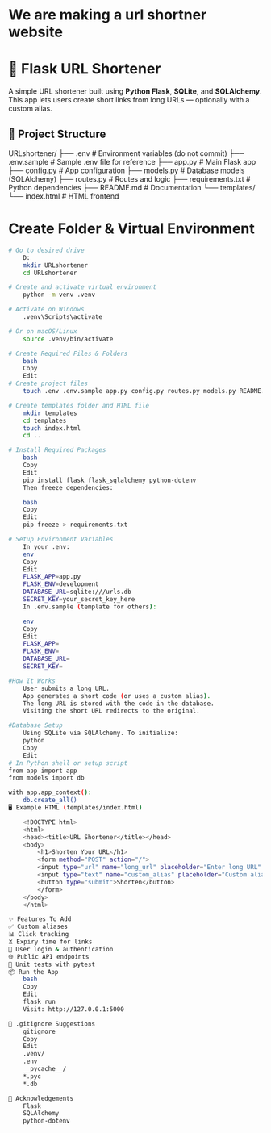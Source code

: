 # We are making a url shortner website 

# 🔗 Flask URL Shortener

A simple URL shortener built using **Python Flask**, **SQLite**, and **SQLAlchemy**. This app lets users create short links from long URLs — optionally with a custom alias.


## 📁 Project Structure

URLshortener/
├── .env # Environment variables (do not commit)
├── .env.sample # Sample .env file for reference
├── app.py # Main Flask app
├── config.py # App configuration
├── models.py # Database models (SQLAlchemy)
├── routes.py # Routes and logic
├── requirements.txt # Python dependencies
├── README.md # Documentation
└── templates/
└── index.html # HTML frontend


# Create Folder & Virtual Environment

```bash
# Go to desired drive
    D:
    mkdir URLshortener
    cd URLshortener

# Create and activate virtual environment
    python -m venv .venv

# Activate on Windows
    .venv\Scripts\activate

# Or on macOS/Linux
    source .venv/bin/activate

# Create Required Files & Folders
    bash
    Copy
    Edit
# Create project files
    touch .env .env.sample app.py config.py routes.py models.py README.md requirements.txt

# Create templates folder and HTML file
    mkdir templates
    cd templates
    touch index.html
    cd ..

# Install Required Packages
    bash
    Copy
    Edit
    pip install flask flask_sqlalchemy python-dotenv
    Then freeze dependencies:

    bash
    Copy
    Edit
    pip freeze > requirements.txt

# Setup Environment Variables
    In your .env:
    env
    Copy
    Edit
    FLASK_APP=app.py
    FLASK_ENV=development
    DATABASE_URL=sqlite:///urls.db
    SECRET_KEY=your_secret_key_here
    In .env.sample (template for others):

    env
    Copy
    Edit
    FLASK_APP=
    FLASK_ENV=
    DATABASE_URL=
    SECRET_KEY=

#How It Works
    User submits a long URL.
    App generates a short code (or uses a custom alias).
    The long URL is stored with the code in the database.
    Visiting the short URL redirects to the original.

#Database Setup
    Using SQLite via SQLAlchemy. To initialize:
    python
    Copy
    Edit
# In Python shell or setup script
from app import app
from models import db

with app.app_context():
    db.create_all()
🖥️ Example HTML (templates/index.html)

    <!DOCTYPE html>
    <html>
    <head><title>URL Shortener</title></head>
    <body>
        <h1>Shorten Your URL</h1>
        <form method="POST" action="/">
        <input type="url" name="long_url" placeholder="Enter long URL" required>
        <input type="text" name="custom_alias" placeholder="Custom alias (optional)">
        <button type="submit">Shorten</button>
        </form>
    </body>
    </html>

✨ Features To Add
✅ Custom aliases
📊 Click tracking
⏳ Expiry time for links
🔐 User login & authentication
🌐 Public API endpoints
🧪 Unit tests with pytest
📦 Run the App
    bash
    Copy
    Edit
    flask run
    Visit: http://127.0.0.1:5000

📌 .gitignore Suggestions
    gitignore
    Copy
    Edit
    .venv/
    .env
    __pycache__/
    *.pyc
    *.db

🙏 Acknowledgements
    Flask
    SQLAlchemy
    python-dotenv

